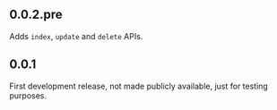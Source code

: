 ## 0.0.2.pre

Adds `index`, `update` and `delete` APIs.

## 0.0.1

First development release, not made publicly available, just for testing purposes.
